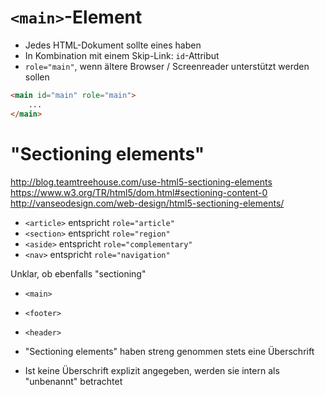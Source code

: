 # `<main>`-Element

* Jedes HTML-Dokument sollte eines haben
* In Kombination mit einem Skip-Link: `id`-Attribut
* `role="main"`, wenn ältere Browser / Screenreader unterstützt werden sollen

```html
<main id="main" role="main">
	...
</main>
```

# "Sectioning elements"

http://blog.teamtreehouse.com/use-html5-sectioning-elements
https://www.w3.org/TR/html5/dom.html#sectioning-content-0
http://vanseodesign.com/web-design/html5-sectioning-elements/

* `<article>` entspricht `role="article"`
* `<section>` entspricht `role="region"`
* `<aside>` entspricht `role="complementary"`
* `<nav>` entspricht `role="navigation"`

Unklar, ob ebenfalls "sectioning"
* `<main>`
* `<footer>`
* `<header>`


* "Sectioning elements" haben streng genommen stets eine Überschrift
* Ist keine Überschrift explizit angegeben, werden sie intern als "unbenannt" betrachtet